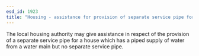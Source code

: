 ```yaml
---
esd_id: 1923
title: "Housing - assistance for provision of separate service pipe for water supply"
---
```


The local housing authority may give assistance in respect of the provision of a separate service pipe for a house which has a piped supply of water from a water main but no separate service pipe.

